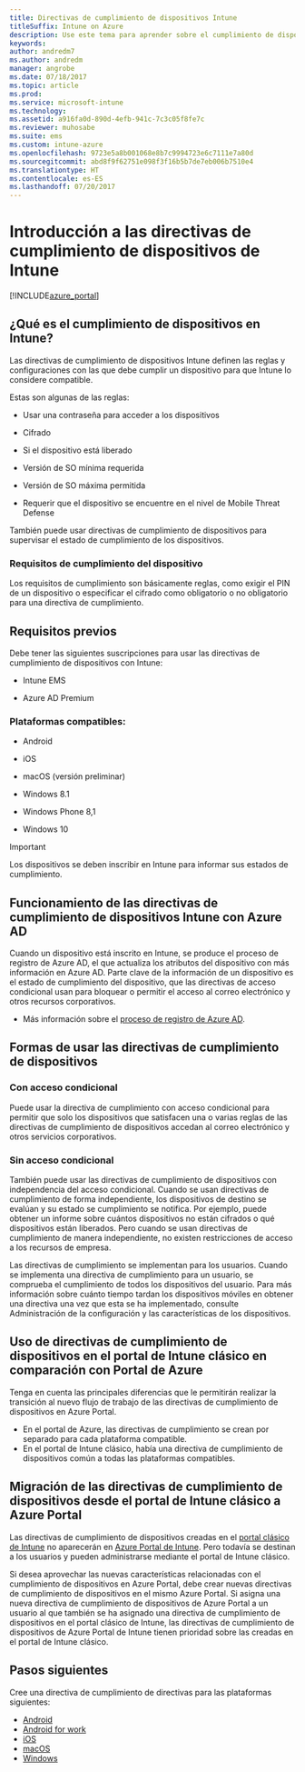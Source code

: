 ```yaml
---
title: Directivas de cumplimiento de dispositivos Intune
titleSuffix: Intune on Azure
description: Use este tema para aprender sobre el cumplimiento de dispositivos en Microsoft Intune.
keywords: 
author: andredm7
ms.author: andredm
manager: angrobe
ms.date: 07/18/2017
ms.topic: article
ms.prod: 
ms.service: microsoft-intune
ms.technology: 
ms.assetid: a916fa0d-890d-4efb-941c-7c3c05f8fe7c
ms.reviewer: muhosabe
ms.suite: ems
ms.custom: intune-azure
ms.openlocfilehash: 9723e5a8b001068e8b7c9994723e6c7111e7a80d
ms.sourcegitcommit: abd8f9f62751e098f3f16b5b7de7eb006b7510e4
ms.translationtype: HT
ms.contentlocale: es-ES
ms.lasthandoff: 07/20/2017
---
```

# <a name="get-started-with-intune-device-compliance-policies"></a>Introducción a las directivas de cumplimiento de dispositivos de Intune

[!INCLUDE[azure_portal](./includes/azure_portal.md)]

## <a name="what-is-device-compliance-in-intune"></a>¿Qué es el cumplimiento de dispositivos en Intune?

Las directivas de cumplimiento de dispositivos Intune definen las reglas y configuraciones con las que debe cumplir un dispositivo para que Intune lo considere compatible.

Estas son algunas de las reglas:

- Usar una contraseña para acceder a los dispositivos

- Cifrado

- Si el dispositivo está liberado

- Versión de SO mínima requerida

- Versión de SO máxima permitida

- Requerir que el dispositivo se encuentre en el nivel de Mobile Threat Defense

También puede usar directivas de cumplimiento de dispositivos para supervisar el estado de cumplimiento de los dispositivos.

### <a name="device-compliance-requirements"></a>Requisitos de cumplimiento del dispositivo

Los requisitos de cumplimiento son básicamente reglas, como exigir el PIN de un dispositivo o especificar el cifrado como obligatorio o no obligatorio para una directiva de cumplimiento.

<!---### Actions for noncompliance

You can specify what needs to happen when a device is determined as noncompliant. This can be a sequence of actions during a specific time.
When you specify these actions, Intune will automatically initiate them in the sequence you specify. See the following example of a sequence of
actions for a device that continues to be in the noncompliant status for
a week:

-   When the device is first determined to be non-compliant, an email with noncompliant notification is sent to the user.

-   3 days after initial noncompliance state, a follow up reminder is sent to the user.

-   5 days after initial noncompliance state, a final reminder with a notification that access to company resources will be blocked on the device in 2 days if the compliance issues are not remediated is sent to the user.

-   7 days after initial noncompliance state, access to company resources is blocked. This requires that you have conditional access policy that specifies that access from noncompliant devices should    be blocked for services such as Exchange and SharePoint.

### Grace Period

This is the time between when a device is first determined as
noncompliant to when access to company resources on that device is blocked. This time allows for time that the user has to resolve
compliance issues on the device. You can also use this time to create your action sequences to send notifications to the user before their access is blocked.

Remember that you need to implement conditional access policies in addition to compliance policies in order for access to company resources to be blocked.--->

##  <a name="pre-requisites"></a>Requisitos previos

Debe tener las siguientes suscripciones para usar las directivas de cumplimiento de dispositivos con Intune:

- Intune EMS

- Azure AD Premium

###  <a name="supported-platforms"></a>Plataformas compatibles:

-   Android

-   iOS

-   macOS (versión preliminar)

-   Windows 8.1

-   Windows Phone 8,1

-   Windows 10

> [!IMPORTANT]
> Los dispositivos se deben inscribir en Intune para informar sus estados de cumplimiento.

## <a name="how-intune-device-compliance-policies-work-with-azure-ad"></a>Funcionamiento de las directivas de cumplimiento de dispositivos Intune con Azure AD

Cuando un dispositivo está inscrito en Intune, se produce el proceso de registro de Azure AD, el que actualiza los atributos del dispositivo con más información en Azure AD. Parte clave de la información de un dispositivo es el estado de cumplimiento del dispositivo, que las directivas de acceso condicional usan para bloquear o permitir el acceso al correo electrónico y otros recursos corporativos.

- Más información sobre el [proceso de registro de Azure AD](https://docs.microsoft.com/azure/active-directory/active-directory-device-registration-overview).

##  <a name="ways-to-use-device-compliance-policies"></a>Formas de usar las directivas de cumplimiento de dispositivos

### <a name="with-conditional-access"></a>Con acceso condicional
Puede usar la directiva de cumplimiento con acceso condicional para permitir que solo los dispositivos que satisfacen una o varias reglas de las directivas de cumplimiento de dispositivos accedan al correo electrónico y otros servicios corporativos.

### <a name="without-conditional-access"></a>Sin acceso condicional
También puede usar las directivas de cumplimiento de dispositivos con independencia del acceso condicional. Cuando se usan directivas de cumplimiento de forma independiente, los dispositivos de destino se evalúan y su estado se cumplimiento se notifica. Por ejemplo, puede obtener un informe sobre cuántos dispositivos no están cifrados o qué dispositivos están liberados. Pero cuando se usan directivas de cumplimiento de manera independiente, no existen restricciones de acceso a los recursos de empresa.

Las directivas de cumplimiento se implementan para los usuarios. Cuando se implementa una directiva de cumplimiento para un usuario, se comprueba el cumplimiento de todos los dispositivos del usuario. Para más información sobre cuánto tiempo tardan los dispositivos móviles en obtener una directiva una vez que esta se ha implementado, consulte Administración de la configuración y las características de los dispositivos.

##  <a name="using-device-compliance-policies-in-the-intune-classic-portal-vs-azure-portal"></a>Uso de directivas de cumplimiento de dispositivos en el portal de Intune clásico en comparación con Portal de Azure

Tenga en cuenta las principales diferencias que le permitirán realizar la transición al nuevo flujo de trabajo de las directivas de cumplimiento de dispositivos en Azure Portal.

- En el portal de Azure, las directivas de cumplimiento se crean por separado para cada plataforma compatible.
- En el portal de Intune clásico, había una directiva de cumplimiento de dispositivos común a todas las plataformas compatibles.

<!--- -   In the Azure portal, you have the ability to specify actions and notifications that are intiated when a device is determined to be noncompliant. This ability does not exist in the Intune admin console.

-   In the Azure portal, you can set a grace period to allow time for the end-user to get their device back to compliance status before they completely lose the ability to get company data on their device. This is not available in the Intune admin console.--->

##  <a name="migrate-device-compliance-policies-from-the-intune-classic-portal-to-the-azure-portal"></a>Migración de las directivas de cumplimiento de dispositivos desde el portal de Intune clásico a Azure Portal

Las directivas de cumplimiento de dispositivos creadas en el [portal clásico de Intune](https://manage.microsoft.com) no aparecerán en [Azure Portal de Intune](https://portal.azure.com). Pero todavía se destinan a los usuarios y pueden administrarse mediante el portal de Intune clásico.

Si desea aprovechar las nuevas características relacionadas con el cumplimiento de dispositivos en Azure Portal, debe crear nuevas directivas de cumplimiento de dispositivos en el mismo Azure Portal. Si asigna una nueva directiva de cumplimiento de dispositivos de Azure Portal a un usuario al que también se ha asignado una directiva de cumplimiento de dispositivos en el portal clásico de Intune, las directivas de cumplimiento de dispositivos de Azure Portal de Intune tienen prioridad sobre las creadas en el portal de Intune clásico.

##  <a name="next-steps"></a>Pasos siguientes

Cree una directiva de cumplimiento de directivas para las plataformas siguientes:

- [Android](compliance-policy-create-android.md)
- [Android for work](compliance-policy-create-android-for-work.md)
- [iOS](compliance-policy-create-ios.md)
- [macOS](compliance-policy-create-mac-os.md)
- [Windows](compliance-policy-create-windows.md)
